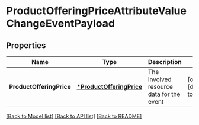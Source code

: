 # ProductOfferingPriceAttributeValueChangeEventPayload

## Properties
Name | Type | Description | Notes
------------ | ------------- | ------------- | -------------
**ProductOfferingPrice** | [***ProductOfferingPrice**](ProductOfferingPrice.md) | The involved resource data for the event | [optional] [default to null]

[[Back to Model list]](../README.md#documentation-for-models) [[Back to API list]](../README.md#documentation-for-api-endpoints) [[Back to README]](../README.md)


